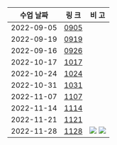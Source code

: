 
|수업 날짜| 링 크 | 비 고 |
|------|---|---|
|2022-09-05|<a href="https://wkdtpqls.github.io/typescript01/">0905</a>||
|2022-09-19|<a href="https://wkdtpqls.github.io/typescript02/">0919</a>||
|2022-09-16|<a href="https://wkdtpqls.github.io/typescript02/">0926</a>||
|2022-10-17|<a href="https://wkdtpqls.github.io/javascript/project01/">1017</a>||
|2022-10-24|<a href="https://wkdtpqls.github.io/javascript/javascript01/">1024</a>||
|2022-10-31|<a href="https://wkdtpqls.github.io/javascript/javascript02/">1031</a>||
|2022-11-07|<a href="https://wkdtpqls.github.io/javascript/javascript03/">1107</a>||
|2022-11-14|<a href="https://wkdtpqls.github.io/javascript/javascript04/">1114</a>||
|2022-11-21|<a href="https://wkdtpqls.github.io/javascript/javascript05/">1121</a>||
|2022-11-28|<a href="https://wkdtpqls.github.io/javascript/javascript06/">1128</a>|<a href="https://wkdtpqls.github.io/Portfolio/" target="_blank"><img src="https://img.shields.io/badge/Portfolio-FF3633?style=flat&logo=Github&logoColor=white" /></a>  <a href="https://javascript-porfolio.netlify.app/" target="_blank"><img src="https://img.shields.io/badge/Portfolio-00C7B7?style=flat&logo=Netlify&logoColor=white" /></a>|
